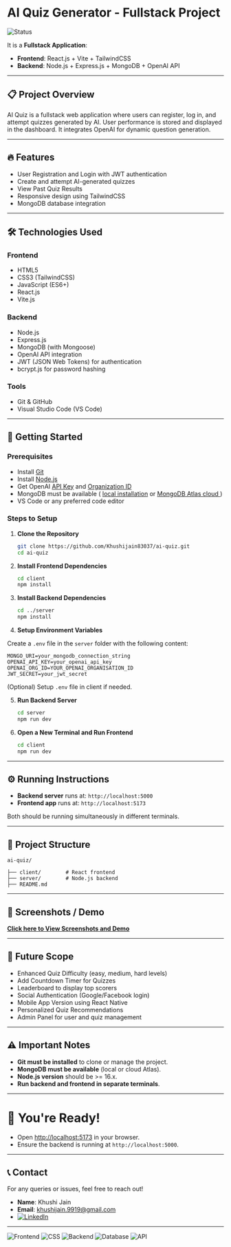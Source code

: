
# AI Quiz Generator - Fullstack Project
![Status](https://img.shields.io/badge/Status-Active-brightgreen) 





It is a **Fullstack Application**:
- **Frontend**: React.js + Vite + TailwindCSS
- **Backend**: Node.js + Express.js + MongoDB + OpenAI API

---

## 📋 Project Overview

AI Quiz is a fullstack web application where users can register, log in, and attempt quizzes generated by AI. User performance is stored and displayed in the dashboard. It integrates OpenAI for dynamic question generation.

---

## 🔥 Features

- User Registration and Login with JWT authentication
- Create and attempt AI-generated quizzes
- View Past Quiz Results
- Responsive design using TailwindCSS
- MongoDB database integration

---

## 🛠 Technologies Used

### Frontend
- HTML5
- CSS3 (TailwindCSS)
- JavaScript (ES6+)
- React.js
- Vite.js

### Backend
- Node.js
- Express.js
- MongoDB (with Mongoose)
- OpenAI API integration
- JWT (JSON Web Tokens) for authentication
- bcrypt.js for password hashing

### Tools
- Git & GitHub
- Visual Studio Code (VS Code)

---

## 🚀 Getting Started

### Prerequisites

- Install [Git](https://git-scm.com/)
- Install [Node.js](https://nodejs.org/)
- Get OpenAI [API Key](https://platform.openai.com/api-keys) and [Organization  ID ](https://platform.openai.com/settings/organization/general)
- MongoDB must be available ( [local installation](https://www.mongodb.com/try/download/shell) or [MongoDB Atlas cloud ](https://www.mongodb.com/cloud/atlas/register))
- VS Code or any preferred code editor

### Steps to Setup

1. **Clone the Repository**
   ```bash
   git clone https://github.com/Khushijain83037/ai-quiz.git
   cd ai-quiz
   ```

2. **Install Frontend Dependencies**
   ```bash
   cd client
   npm install
   ```

3. **Install Backend Dependencies**
   ```bash
   cd ../server
   npm install
   ```

4. **Setup Environment Variables**

 Create a `.env` file in the `server` folder with the following content:
   ```env
MONGO_URI=your_mongodb_connection_string
OPENAI_API_KEY=your_openai_api_key
OPENAI_ORG_ID=YOUR_OPENAI_ORGANISATION_ID
JWT_SECRET=your_jwt_secret
```

(Optional) Setup `.env` file in client if needed.

5. **Run Backend Server**
   ```bash
   cd server
   npm run dev
   ```

6. **Open a New Terminal and Run Frontend**
   ```bash
   cd client
   npm run dev
   ```

---

## ⚙️ Running Instructions

- **Backend server** runs at: `http://localhost:5000`
- **Frontend app** runs at: `http://localhost:5173`

Both should be running simultaneously in different terminals.

---

## 📁 Project Structure

```
ai-quiz/

├── client/        # React frontend
├── server/        # Node.js backend
├── README.md
```

---

## 📸 Screenshots / Demo

   **[Click here to  View Screenshots and Demo  ](https://github.com/Khushijain83037/ai-quiz/blob/main/client/public/screenshots/readme.md)**

---

## 🔮 Future Scope

- Enhanced Quiz Difficulty (easy, medium, hard levels)
- Add Countdown Timer for Quizzes
- Leaderboard to display top scorers
- Social Authentication (Google/Facebook login)
- Mobile App Version using React Native
- Personalized Quiz Recommendations
- Admin Panel for user and quiz management

---

## ⚠️ Important Notes

- **Git must be installed** to clone or manage the project.
- **MongoDB must be available** (local or cloud Atlas).
- **Node.js version** should be >= 16.x.
- **Run backend and frontend in separate terminals**.

---

# 🎯 You're Ready!

- Open [http://localhost:5173](http://localhost:5173) in your browser.
- Ensure the backend is running at `http://localhost:5000`.

---

## 📞 Contact

For any queries or issues, feel free to reach out!

- **Name**: Khushi Jain
- **Email**: khushijain.9919@gmail.com
- [![LinkedIn](https://img.shields.io/badge/LinkedIn-Connect-blue?style=for-the-badge&logo=linkedin)](https://www.linkedin.com/in/khushi-jain-570a3a271/)

---
![Frontend](https://img.shields.io/badge/Frontend-React-blue) ![CSS](https://img.shields.io/badge/CSS-TailwindCSS-blue)
![Backend](https://img.shields.io/badge/Backend-Node.js-green) ![Database](https://img.shields.io/badge/Database-MongoDB-brightgreen)
![API](https://img.shields.io/badge/API-OpenAI-blueviolet)

